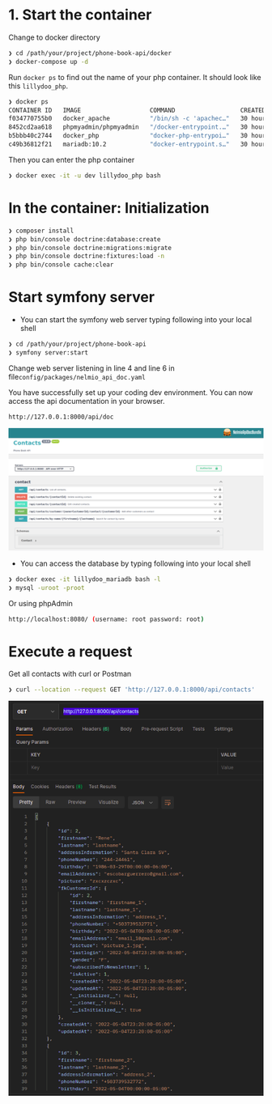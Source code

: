 
# 1. Start the container
Change to docker directory
```bash
❯ cd /path/your/project/phone-book-api/docker 
❯ docker-compose up -d
```
Run `docker ps` to find out the name of your php container. It should look like this `lillydoo_php`.
```bash
❯ docker ps
CONTAINER ID   IMAGE                   COMMAND                  CREATED        STATUS         PORTS                                                      NAMES
f034770755b0   docker_apache           "/bin/sh -c 'apachec…"   30 hours ago   Up 2 minutes   443/tcp, 9000/tcp, 0.0.0.0:8002->80/tcp, :::8002->80/tcp   lillydoo_apache
8452cd2aa618   phpmyadmin/phpmyadmin   "/docker-entrypoint.…"   30 hours ago   Up 2 minutes   0.0.0.0:8080->80/tcp, :::8080->80/tcp                      lillydoo_phpmyadmin
b5bbb40c2744   docker_php              "docker-php-entrypoi…"   30 hours ago   Up 2 minutes   9000/tcp                                                   lillydoo_php
c49b36812f21   mariadb:10.2            "docker-entrypoint.s…"   30 hours ago   Up 2 minutes   3306/tcp, 0.0.0.0:3307->3307/tcp, :::3307->3307/tcp        lillydoo_mariadb

```
Then you can enter the php container
```bash
❯ docker exec -it -u dev lillydoo_php bash
```
# In the container: Initialization
```bash
❯ composer install
❯ php bin/console doctrine:database:create
❯ php bin/console doctrine:migrations:migrate
❯ php bin/console doctrine:fixtures:load -n
❯ php bin/console cache:clear 
```

# Start symfony server

- You can start the symfony web server typing following into your local shell
```bash
❯ cd /path/your/project/phone-book-api 
❯ symfony server:start
```
Change web server listening in line 4 and line 6 in file`config/packages/nelmio_api_doc.yaml` 

You have successfully set up your coding dev environment. You can now access the api documentation in your browser.
```bash
http://127.0.0.1:8000/api/doc
```
![Alt text](img/api.png?raw=true "Api doc")

- You can access the database by typing following into your local shell

```bash
❯ docker exec -it lillydoo_mariadb bash -l
❯ mysql -uroot -proot
```

Or using phpAdmin
```bash
http://localhost:8080/ (username: root password: root)
```

#  Execute a request

Get all contacts with curl or Postman

```bash
❯ curl --location --request GET 'http://127.0.0.1:8000/api/contacts'
```

![Alt text](img/responseApi.png?raw=true "Api response")


